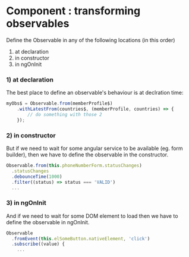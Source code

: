 Component : transforming observables
===

Define the Observable in any of the following locations (in this order)

 1) at declaration
 2) in constructor
 3) in ngOnInit

### 1) at declaration

The best place to define an observable's behaviour is at declration time:

```javascript
myObs$ = Observable.from(memberProfile$)
    .withLatestFrom(countries$, (memberProfile, countries) => {
        // do something with those 2
    });
```

### 2) in constructor

But if we need to wait for some angular service to be available (eg. form builder), then we have to define the observable in the constructor.

```javascript
Observable.from(this.phoneNumberForm.statusChanges)
  .statusChanges
  .debounceTime(1000)
  .filter((status) => status === 'VALID')
  ...
```

### 3) in ngOnInit

And if we need to wait for some DOM element to load then we have to define the observable in ngOnInit.

```javascript
Observable
  .fromEvent(this.elSomeButton.nativeElement, 'click')
  .subscribe((value) {
    ...
```

